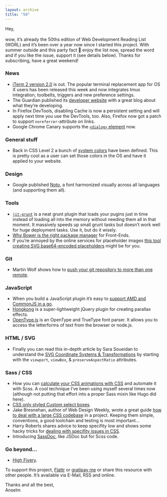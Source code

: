 ```yaml
---
layout: archive
title: "50"
---
```


Hey,<br>
<br>
wow, it’s already the 50ths edition of Web Development Reading List (WDRL) and it’s been over a year now since I started this project. With summer outside and this party fact 🎉 enjoy the list now, spread the word and if you like the issue, support it (see details below). Thanks for subscribing, have a great weekend!

### News

- [iTerm 2 version 2.0](http://www.iterm2.com/news.html) is out. The popular terminal replacement app for OS X users has been released this week and now integrates tmux integration, toolbelts, triggers and new preference settings.
- The Guardian published its [developer website](http://www.theguardian.com/info/developer-blog) with a great blog about what they’re developing.
- In Firefox DevTools, disabling Cache is now a persistent setting and will apply next time you use the DevTools, too. Also, Firefox now got a patch to support `noreferrer`-attribute on links.
- Google Chrome Canary supports the
[`<dialog>` element](http://codepen.io/Wilto/pen/hevFs) now.

### General stuff

- Back in CSS Level 2 a bunch of [system colors](http://www.iangraham.org/books/xhtml1/appd/update-23feb2000.html) have been defined. This is pretty cool as a user can set those colors in the OS and have it applied to your website.

### Design

- Google published [Noto](http://www.google.com/get/noto/#/), a font harmonized visually across all languages (and supporting them all).


### Tools

- [`jit-grunt`](https://github.com/shootaroo/jit-grunt) is a neat grunt plugin that loads your pugins just in time instead of loading all into the memory without needing them all in that moment. It massively speeds up small grunt tasks but doesn’t work well for huge deployment tasks. Use it, but do it wisely.
- [Why Bower is the right package manager](http://frontendbabel.info/articles/bower-why-frontend-package-manager/) for Front-Ends.
- If you’re annoyed by the online services for placeholder images [this tool creating SVG base64-encoded placeholders](http://schepers.cc/svg/svg-datauri-img.html) might be for you.

### Git

- Martin Wolf shows how to [push your git repository to more than one remote](http://martinwolf.org/2014/07/14/pushing-to-multiple-git-repositories-simultaneously/).

### JavaScript

- When you build a JavaScript plugin it’s easy to [support AMD and CommonJS in a go](http://ifandelse.com/its-not-hard-making-your-library-support-amd-and-commonjs/).
- [Hongkong](https://github.com/drublic/hongkong) is a super-lightweight jQuery plugin for creating parallax effects.
- [OpenType.js](http://nodebox.github.io/opentype.js/) is an OpenType and TrueType font parser. It allows you to access the letterforms of text from the browser or node.js.

### HTML / SVG

- Finally you can read this in-depth article by Sara Soueidan to understand the [SVG Coordinate Systems & Transformations](http://sarasoueidan.com/blog/svg-coordinate-systems/) by starting with the `viewport`, `viewBox`, & `preserveAspectRatio` attributes.

### Sass / CSS

- How you can [calculate your CSS animations with CSS](http://hugogiraudel.com/2014/07/16/automating-css-animations-with-sass/) and automate it with Scss. A cool technique I’ve been using myself several times now (although not putting that effort into a proper Sass mixin like Hugo did here).
- [CSS only styled Custom select boxes](http://jsbin.com/batoli).
- Jake Bresnehan, author of Web Design Weekly, wrote a great guide [how to deal with a large CSS codebase](http://web-design-weekly.com/2014/07/17/dealing-with-a-large-css-codebase/) in a project. Keeping them simple, conventions, a good toolchain and testing is most important…
- Harry Roberts shares advice to keep specifity low and shows some hacky tricks for [dealing with specifity issues in CSS](http://csswizardry.com/2014/07/hacks-for-dealing-with-specificity/).
- Introducing [SassDoc](https://github.com/SassDoc/sassdoc), like JSDoc but for Scss code.

### Go beyond…

- [High Fivery](https://the-pastry-box-project.net/greg-hoy/2014-july-17).

To support this project, [Flattr](http://goo.gl/dDWsTF) or [gratipay me](http://goo.gl/cnqtOc) or share this resource with other people. It’s available via E-Mail, RSS and online.

Thanks and all the best,<br>
Anselm
